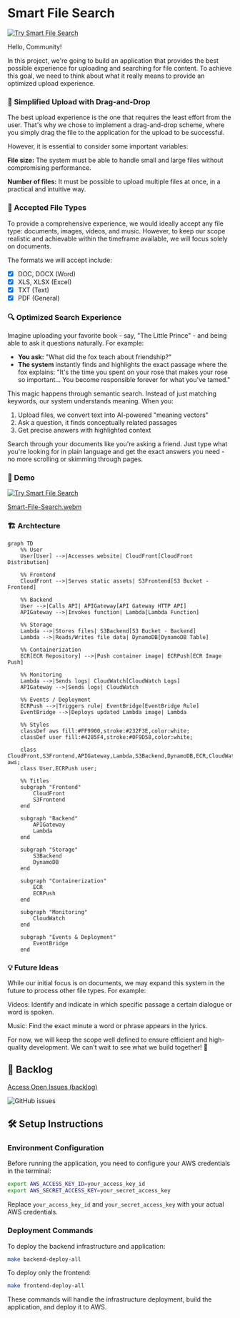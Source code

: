 # Smart File Search

[![Try Smart File Search](https://img.shields.io/badge/👉👉%20Try%20Smart%20File%20Search%20-008000?style=for-the-badge&logo=amazonaws&logoColor=white)](https://d3k0iqvqbr31j.cloudfront.net/)


Hello, Community!

In this project, we're going to build an application that provides the best possible experience for uploading and searching for file content. To achieve this goal, we need to think about what it really means to provide an optimized upload experience.

### 🚀 Simplified Upload with Drag-and-Drop

The best upload experience is the one that requires the least effort from the user. That's why we chose to implement a drag-and-drop scheme, where you simply drag the file to the application for the upload to be successful.

However, it is essential to consider some important variables:

**File size:** The system must be able to handle small and large files without compromising performance.

**Number of files:** It must be possible to upload multiple files at once, in a practical and intuitive way.

### 📄 Accepted File Types

To provide a comprehensive experience, we would ideally accept any file type: documents, images, videos, and music. However, to keep our scope realistic and achievable within the timeframe available, we will focus solely on documents.

The formats we will accept include:

- [x] DOC, DOCX (Word)
- [x] XLS, XLSX (Excel)
- [x] TXT (Text)
- [x] PDF (General)

### 🔍 Optimized Search Experience

Imagine uploading your favorite book - say, "The Little Prince" - and being able to ask it questions naturally. For example:

 - **You ask:** "What did the fox teach about friendship?"
 - **The system** instantly finds and highlights the exact passage where the fox explains: "It's the time you spent on your rose that makes your rose so important... You become responsible forever for what you've tamed."

This magic happens through semantic search. Instead of just matching keywords, our system understands meaning. When you:

1. Upload files, we convert text into AI-powered "meaning vectors"
2. Ask a question, it finds conceptually related passages
3. Get precise answers with highlighted context

Search through your documents like you're asking a friend. Just type what you're looking for in plain language and get the exact answers you need - no more scrolling or skimming through pages.

### 🎥 Demo
[![Try Smart File Search](https://img.shields.io/badge/👉👉%20Try%20Smart%20File%20Search%20-008000?style=for-the-badge&logo=amazonaws&logoColor=white)](https://d3k0iqvqbr31j.cloudfront.net/)

[Smart-File-Search.webm](https://github.com/user-attachments/assets/6120fd4f-9d75-4368-92c5-bf42e9ac0095)

### 🏗️ Archtecture

```mermaid
graph TD
    %% User
    User[User] -->|Accesses website| CloudFront[CloudFront Distribution]
    
    %% Frontend
    CloudFront -->|Serves static assets| S3Frontend[S3 Bucket - Frontend]
    
    %% Backend
    User -->|Calls API| APIGateway[API Gateway HTTP API]
    APIGateway -->|Invokes function| Lambda[Lambda Function]
    
    %% Storage
    Lambda -->|Stores files| S3Backend[S3 Bucket - Backend]
    Lambda -->|Reads/Writes file data| DynamoDB[DynamoDB Table]
    
    %% Containerization
    ECR[ECR Repository] -->|Push container image| ECRPush[ECR Image Push]
    
    %% Monitoring
    Lambda -->|Sends logs| CloudWatch[CloudWatch Logs]
    APIGateway -->|Sends logs| CloudWatch
    
    %% Events / Deployment
    ECRPush -->|Triggers rule| EventBridge[EventBridge Rule]
    EventBridge -->|Deploys updated Lambda image| Lambda
    
    %% Styles
    classDef aws fill:#FF9900,stroke:#232F3E,color:white;
    classDef user fill:#4285F4,stroke:#0F9D58,color:white;
    
    class CloudFront,S3Frontend,APIGateway,Lambda,S3Backend,DynamoDB,ECR,CloudWatch,EventBridge aws;
    class User,ECRPush user;
    
    %% Titles
    subgraph "Frontend"
        CloudFront
        S3Frontend
    end
    
    subgraph "Backend"
        APIGateway
        Lambda
    end
    
    subgraph "Storage"
        S3Backend
        DynamoDB
    end
    
    subgraph "Containerization"
        ECR
        ECRPush
    end
    
    subgraph "Monitoring"
        CloudWatch
    end
    
    subgraph "Events & Deployment"
        EventBridge
    end
```


### 💡 Future Ideas

While our initial focus is on documents, we may expand this system in the future to process other file types. For example:

Videos: Identify and indicate in which specific passage a certain dialogue or word is spoken.

Music: Find the exact minute a word or phrase appears in the lyrics.

For now, we will keep the scope well defined to ensure efficient and high-quality development. We can't wait to see what we build together! 🚀

## 🚧 Backlog

[Access Open Issues (backlog)](https://github.com/feliperooke/smart-file-search/issues)

![GitHub issues](https://img.shields.io/github/issues/feliperooke/smart-file-search?label=Backlog)

## 🛠️ Setup Instructions

### Environment Configuration

Before running the application, you need to configure your AWS credentials in the terminal:

```bash
export AWS_ACCESS_KEY_ID=your_access_key_id
export AWS_SECRET_ACCESS_KEY=your_secret_access_key
```

Replace `your_access_key_id` and `your_secret_access_key` with your actual AWS credentials.

### Deployment Commands

To deploy the backend infrastructure and application:

```bash
make backend-deploy-all
```

To deploy only the frontend:

```bash
make frontend-deploy-all
```

These commands will handle the infrastructure deployment, build the application, and deploy it to AWS.


